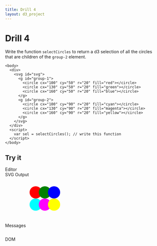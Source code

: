 ```yaml
---
title: Drill 4
layout: d3_project
---
```


# Drill 4

Write the function `selectCircles` to return a d3 selection of all the
circles that are children of the `group-2` element.

    <body>
      <div>
        <svg id="svg">
          <g id="group-1">
            <circle cx="100" cy="50" r="20" fill="red"></circle>
            <circle cx="130" cy="50" r="20" fill="green"></circle>
            <circle cx="160" cy="50" r="20" fill="blue"></circle>
          </g>
          <g id="group-2">
            <circle cx="100" cy="90" r="20" fill="cyan"></circle>
            <circle cx="130" cy="90" r="20" fill="magenta"></circle>
            <circle cx="160" cy="90" r="20" fill="yellow"></circle>
          </g>
        </svg>
      </div>
      <script>
        var sel = selectCircles(); // write this function
      </script>
    </body>
	
## Try it

<div style="clear:both"></div>
<div>
  <div class="half-width-float tall">
    <div>Editor</div>
	<div id="editor"></div>
	<div id="run"></div>
  </div>
  <div class="half-width-float tall">
    <div>SVG Output</div>
	<div id="preview"><svg id="svg">
	  <g id="group-1">
 	      <circle cx="100" cy="50" r="20" fill="red"></circle>
		  <circle cx="130" cy="50" r="20" fill="green"></circle>
		  <circle cx="160" cy="50" r="20" fill="blue"></circle>
	  </g>
	  <g id="group-2">
 	      <circle cx="100" cy="90" r="20" fill="cyan"></circle>
		  <circle cx="130" cy="90" r="20" fill="magenta"></circle>
		  <circle cx="160" cy="90" r="20" fill="yellow"></circle>
	  </g>
	  </svg></div>
	<div id="reset"></div>
  </div>
</div>

<div style="clear:both"></div>
<div>
  <div class="full-width-float">
    <div>Messages</div>
	<pre id="reports"></pre>
  </div>
</div>

<div style="clear:both"></div>
<div>
  <div class="full-width-float">
    <div>DOM</div>
	<pre id="domText"></pre>
  </div>
</div>

<script src="ace.js"></script>

<script src="drill4.js"></script>
